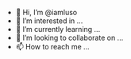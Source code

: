 - 👋 Hi, I’m @iamluso
- 👀 I’m interested in ...
- 🌱 I’m currently learning ...
- 💞️ I’m looking to collaborate on ...
- 📫 How to reach me ...

<!---
iamluso/iamluso is a ✨ special ✨ repository because its `README.md` (this file) appears on your GitHub profile.
You can click the Preview link to take a look at your changes.
--->
